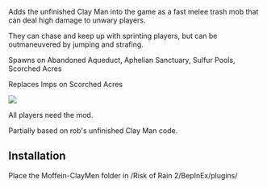 Adds the unfinished Clay Man into the game as a fast melee trash mob that can deal high damage to unwary players.

They can chase and keep up with sprinting players, but can be outmaneuvered by jumping and strafing.

Spawns on Abandoned Aqueduct, Aphelian Sanctuary, Sulfur Pools, Scorched Acres

Replaces Imps on Scorched Acres

[![](https://i.imgur.com/Wa6TVRR.png)]()

All players need the mod.

Partially based on rob's unfinished Clay Man code.

## Installation

Place the Moffein-ClayMen folder in /Risk of Rain 2/BepInEx/plugins/
